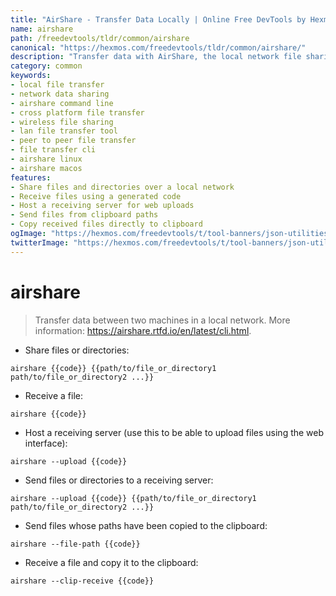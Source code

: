```yaml
---
title: "AirShare - Transfer Data Locally | Online Free DevTools by Hexmos"
name: airshare
path: /freedevtools/tldr/common/airshare
canonical: "https://hexmos.com/freedevtools/tldr/common/airshare/"
description: "Transfer data with AirShare, the local network file sharing tool. Quickly share files between devices without internet. Free online tool, no registration required."
category: common
keywords:
- local file transfer
- network data sharing
- airshare command line
- cross platform file transfer
- wireless file sharing
- lan file transfer tool
- peer to peer file transfer
- file transfer cli
- airshare linux
- airshare macos
features:
- Share files and directories over a local network
- Receive files using a generated code
- Host a receiving server for web uploads
- Send files from clipboard paths
- Copy received files directly to clipboard
ogImage: "https://hexmos.com/freedevtools/t/tool-banners/json-utilities-banner.png"
twitterImage: "https://hexmos.com/freedevtools/t/tool-banners/json-utilities-banner.png"
---
```


# airshare

> Transfer data between two machines in a local network.
> More information: <https://airshare.rtfd.io/en/latest/cli.html>.

- Share files or directories:

`airshare {{code}} {{path/to/file_or_directory1 path/to/file_or_directory2 ...}}`

- Receive a file:

`airshare {{code}}`

- Host a receiving server (use this to be able to upload files using the web interface):

`airshare --upload {{code}}`

- Send files or directories to a receiving server:

`airshare --upload {{code}} {{path/to/file_or_directory1 path/to/file_or_directory2 ...}}`

- Send files whose paths have been copied to the clipboard:

`airshare --file-path {{code}}`

- Receive a file and copy it to the clipboard:

`airshare --clip-receive {{code}}`
